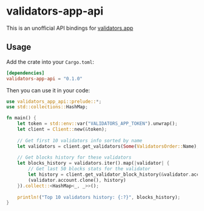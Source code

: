 # validators-app-api

This is an unofficial API bindings for [validators.app](https://validators.app/)

## Usage

Add the crate into your `Cargo.toml`:

```toml
[dependencies]
validators-app-api = "0.1.0"
```

Then you can use it in your code:

```rust
use validators_app_api::prelude::*;
use std::collections::HashMap;

fn main() {
    let token = std::env::var("VALIDATORS_APP_TOKEN").unwrap();
    let client = Client::new(&token);
    
    // Get first 10 validators info sorted by name
    let validators = client.get_validators(Some(ValidatorsOrder::Name), Some(10)).unwrap();
    
    // Get blocks history for these validators
    let blocks_history = validators.iter().map(|validator| {
        // Get last 50 blocks stats for the validator
        let history = client.get_validator_block_history(&validator.account, Some(50)).unwrap();
        (validator.account.clone(), history)
    }).collect::<HashMap<_, _>>();
    
    println!("Top 10 validators history: {:?}", blocks_history);
}
```